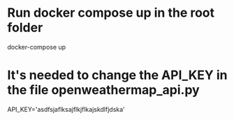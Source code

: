 
# Run docker compose up in the root folder
docker-compose up

# It's needed to change the API_KEY in the file openweathermap_api.py
API_KEY='asdfsjaflksajflkjflkajskdlfjdska'
